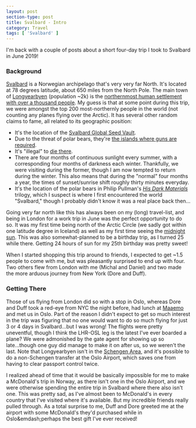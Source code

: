 ```yaml
---
layout: post
section-type: post
title: Svalbard - Intro
category: Travel
tags: [ 'Svalbard' ]
---
```


I'm back with a couple of posts about a short four-day trip I took to Svalbard in June 2019!

### Background

[Svalbard](https://en.wikipedia.org/wiki/Svalbard) is a Norwegian archipelago that's very very far North.
It's located at 78 degrees latitude, about 650 miles from the North Pole.
The main town of [Longyearbyen](https://en.wikipedia.org/wiki/Longyearbyen) (population ~2k) is the 
[northernmost human settlement with over a thousand people](https://en.wikipedia.org/wiki/Northernmost_settlements).
My guess is that at some point during this trip, we were amongst the top 200 most-northernly people in the world
(not counting any planes flying over the Arctic).
It has several other random claims to fame, all related to its geographic position:
+ It's the location of the [Svalbard Global Seed Vault](https://en.wikipedia.org/wiki/Svalbard_Global_Seed_Vault).
+ Due to the threat of polar bears, they're [the islands where guns are required](https://www.youtube.com/watch?v=ch7HwhGynXk).
+ It's "illegal" to [die there](https://www.menshealth.com/entertainment/a19423172/not-allowed-to-die-in-longyearbyen-norway/).
+ There are four months of continuous sunlight every summer, with a corresponding four months of darkness each winter. 
Thankfully, we were visiting during the former, though I am now tempted to return during the winter.
This also means that during the "normal" four months a year, the
times of sunset/sunrise shift roughly thirty minutes everyday.
+ It's the location of the polar bears in Philip Pullman's [*His Dark Materials*](https://en.wikipedia.org/wiki/Locations_in_His_Dark_Materials#Svalbard) 
trilogy, which I suspect is where I first encountered the world "Svalbard," though I probably didn't know 
it was a real place back then... 

Going very far north like this has always been on my (long) travel-list, and being in London for a
work trip in June was the perfect opportunity to do so. It was my first time being north of the Arctic Circle
(we sadly got within one latitude degree in Iceland) as well as my first time seeing the
[midnight sun](https://en.wikipedia.org/wiki/Midnight_sun). 
This was also somewhat-planned to be a birthday trip, as I turned 25 
while there. Getting 24 hours of sun for my 25th birthday was pretty sweet!

When I started shopping this trip around to friends, I expected to get ~1.5 people to come with me, but
was pleasantly surprised to end up with four. Two others flew from London with me (Michal and Daniel)
and two made the more arduous journey from New York (Dore and Duff).

### Getting There

Those of us flying from London did so with a stop in Oslo, whereas Dore and Duff took a red-eye from NYC
the night before, had lunch at [Maaemo](https://maaemo.no/) and met us in Oslo. Part of the reason 
I didn't expect to get so much interest in the trip was figuring that no one would want to do so much 
flying for just 3 or 4 days in Svalbard...but I was wrong! The flights were pretty uneventful, though
I think the LHR-OSL leg is the latest I've ever boarded a plane? We were admonished by the gate agent
for showing up so late...though one guy did manage to make it on after us, so we weren't the last.
Note that Longyearbyen isn't in the [Schengen Area](https://en.wikipedia.org/wiki/Schengen_Area), 
and it's possible to do a non-Schengen transfer
at the Oslo Airport, which saves one from having to clear passport control twice.

I realized ahead of time that it would be basically impossible for me to make a McDonald's trip in Norway, 
as there isn't one in the Oslo Airport, and we were otherwise spending the entire trip in Svalbard where 
there also isn't one. This was pretty sad, as I've almost been to McDonald's in every country that 
I've visited where it's available. 
But my incredible friends really pulled through. As a total surprise to me, Duff and Dore greeted me at the airport
with some McDonald's they'd purchased while in Oslo&emdash;perhaps the best gift I've ever received! 
